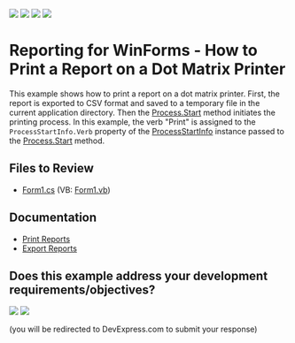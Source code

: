 <!-- default badges list -->
![](https://img.shields.io/endpoint?url=https://codecentral.devexpress.com/api/v1/VersionRange/128602332/22.2.3%2B)
[![](https://img.shields.io/badge/Open_in_DevExpress_Support_Center-FF7200?style=flat-square&logo=DevExpress&logoColor=white)](https://supportcenter.devexpress.com/ticket/details/E1467)
[![](https://img.shields.io/badge/📖_How_to_use_DevExpress_Examples-e9f6fc?style=flat-square)](https://docs.devexpress.com/GeneralInformation/403183)
[![](https://img.shields.io/badge/💬_Leave_Feedback-feecdd?style=flat-square)](#does-this-example-address-your-development-requirementsobjectives)
<!-- default badges end -->


# Reporting for WinForms - How to Print a Report on a Dot Matrix Printer


This example shows how to print a report on a dot matrix printer. First, the report is exported to CSV format and saved to a temporary file in the current application directory. Then the [Process.Start](https://learn.microsoft.com/en-us/dotnet/api/system.diagnostics.process.start) method initiates the printing process. In this example, the verb "Print" is assigned to the `ProcessStartInfo.Verb` property of the [ProcessStartInfo](https://learn.microsoft.com/en-us/dotnet/api/system.diagnostics.processstartinfo) instance passed to the [Process.Start](https://learn.microsoft.com/en-us/dotnet/api/system.diagnostics.process.start) method.

## Files to Review

* [Form1.cs](./CS/Form1.cs) (VB: [Form1.vb](./VB/Form1.vb))

## Documentation

- [Print Reports](https://docs.devexpress.com/XtraReports/15797/detailed-guide-to-devexpress-reporting/store-and-distribute-reports/print-reports)
- [Export Reports](https://docs.devexpress.com/XtraReports/1302/detailed-guide-to-devexpress-reporting/store-and-distribute-reports/export-reports)

<!-- feedback -->
## Does this example address your development requirements/objectives?

[<img src="https://www.devexpress.com/support/examples/i/yes-button.svg"/>](https://www.devexpress.com/support/examples/survey.xml?utm_source=github&utm_campaign=reporting-winforms-print-report-in-dot-matrix-printer&~~~was_helpful=yes) [<img src="https://www.devexpress.com/support/examples/i/no-button.svg"/>](https://www.devexpress.com/support/examples/survey.xml?utm_source=github&utm_campaign=reporting-winforms-print-report-in-dot-matrix-printer&~~~was_helpful=no)

(you will be redirected to DevExpress.com to submit your response)
<!-- feedback end -->
